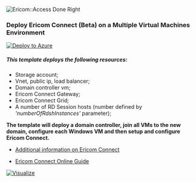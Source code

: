 ![Ericom::Access Done Right](http://www.ericom.com/imgs/home/EricomLogo2.jpg "Ericom Logo") 

### Deploy **Ericom Connect** (Beta) on a Multiple Virtual Machines Environment

[![Deploy to Azure](http://azuredeploy.net/deploybutton.png)](https://azuredeploy.net/)

##### This template deploys the following resources:

* Storage account;
* Vnet, public ip, load balancer;
* Domain controller vm;
* Ericom Connect Gateway;
* Ericom Connect Grid;
* A number of RD Session hosts (number defined by *'numberOfRdshInstances'* parameter);

**The template will deploy a domain controller, join all VMs to the new domain, configure each Windows VM and then setup and configure Ericom Connect.**

* [Additional information on Ericom Connect](http://www.ericom.com/connect-enterprise.asp)

* [Ericom Connect Online Guide](https://www.ericom.com/communities/guide/home/connect-7-5-0)

[![Visualize](http://armviz.io/visualizebutton.png "Visualize")](http://armviz.io/#/?load=https://raw.githubusercontent.com/ErezPasternak/azure-quickstart-templates/EricomConnect/EricomConnect751/azuredeploy.json)
